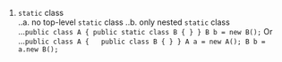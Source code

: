 1. ```static``` class  
..a. no top-level ```static``` class
..b. only nested ```static``` class  
...```public class A {
	public static class B {
	}
      }
      B b = new B();```
Or  
...```public class A {  
        public class B {
        }
      }
      A a = new A();
      B b = a.new B();```  
 
